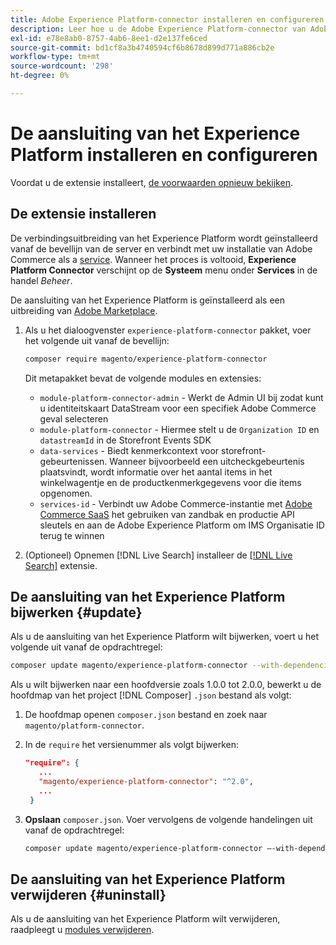 ```yaml
---
title: Adobe Experience Platform-connector installeren en configureren vanuit Adobe Commerce
description: Leer hoe u de Adobe Experience Platform-connector van Adobe Commerce installeert, configureert, bijwerkt en verwijdert.
exl-id: e78e8ab0-8757-4ab6-8ee1-d2e137fe6ced
source-git-commit: bd1cf8a3b4740594cf6b8678d899d771a886cb2e
workflow-type: tm+mt
source-wordcount: '298'
ht-degree: 0%

---
```


# De aansluiting van het Experience Platform installeren en configureren

Voordat u de extensie installeert, [de voorwaarden opnieuw bekijken](overview.md#prereqs).

## De extensie installeren

De verbindingsuitbreiding van het Experience Platform wordt geïnstalleerd vanaf de bevellijn van de server en verbindt met uw installatie van Adobe Commerce als a [service](../landing/saas.md). Wanneer het proces is voltooid, **Experience Platform Connector** verschijnt op de **Systeem** menu onder **Services** in de handel _Beheer_.

De aansluiting van het Experience Platform is geïnstalleerd als een uitbreiding van [Adobe Marketplace](https://marketplace.magento.com/magento-experience-platform-connector.html).

1. Als u het dialoogvenster `experience-platform-connector` pakket, voer het volgende uit vanaf de bevellijn:

   ```bash
   composer require magento/experience-platform-connector
   ```

   Dit metapakket bevat de volgende modules en extensies:

   * `module-platform-connector-admin` - Werkt de Admin UI bij zodat kunt u identiteitskaart DataStream voor een specifiek Adobe Commerce geval selecteren
   * `module-platform-connector` - Hiermee stelt u de `Organization ID` en `datastreamId` in de Storefront Events SDK
   * `data-services` - Biedt kenmerkcontext voor storefront-gebeurtenissen. Wanneer bijvoorbeeld een uitcheckgebeurtenis plaatsvindt, wordt informatie over het aantal items in het winkelwagentje en de productkenmerkgegevens voor die items opgenomen.
   * `services-id` - Verbindt uw Adobe Commerce-instantie met [Adobe Commerce SaaS](../landing/saas.md) het gebruiken van zandbak en productie API sleutels en aan de Adobe Experience Platform om IMS Organisatie ID terug te winnen

1. (Optioneel) Opnemen [!DNL Live Search] installeer de [[!DNL Live Search]](../live-search/install.md) extensie.

## De aansluiting van het Experience Platform bijwerken {#update}

Als u de aansluiting van het Experience Platform wilt bijwerken, voert u het volgende uit vanaf de opdrachtregel:

```bash
composer update magento/experience-platform-connector --with-dependencies
```

Als u wilt bijwerken naar een hoofdversie zoals 1.0.0 tot 2.0.0, bewerkt u de hoofdmap van het project [!DNL Composer] `.json` bestand als volgt:

1. De hoofdmap openen `composer.json` bestand en zoek naar `magento/platform-connector`.

1. In de `require` het versienummer als volgt bijwerken:

   ```json
   "require": {
      ...
      "magento/experience-platform-connector": "^2.0",
      ...
    }
   ```

1. **Opslaan** `composer.json`. Voer vervolgens de volgende handelingen uit vanaf de opdrachtregel:

   ```bash
   composer update magento/experience-platform-connector –-with-dependencies
   ```

## De aansluiting van het Experience Platform verwijderen {#uninstall}

Als u de aansluiting van het Experience Platform wilt verwijderen, raadpleegt u [modules verwijderen](https://devdocs.magento.com/guides/v2.4/install-gde/install/cli/install-cli-uninstall-mods.html).
